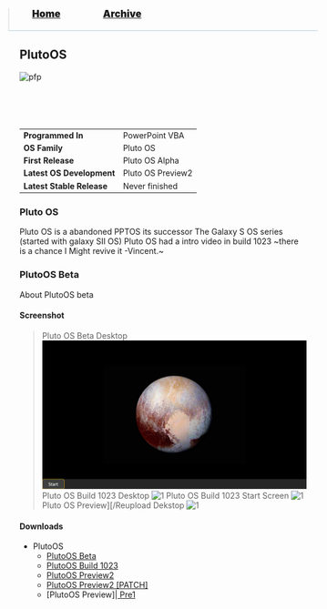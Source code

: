 <blockquote style="background: #0000;border-bottom: 1px solid #B2D2E1;height: 30px;margin: 0 -20px 20px;padding: 0px 20px 9px 40px;">
  <p style=""><a href="https://quintenvandamme.github.io/pptos-wiki/" style="font-size: 17px;font-weight: 900;font-style: normal;text-shadow: rgba(255,255,255,0.9) 0 1px 0;">Home</a>&nbsp;&nbsp;&nbsp;&nbsp;&nbsp;&nbsp;&nbsp;&nbsp;&nbsp;&nbsp;&nbsp;&nbsp;&nbsp;&nbsp;&nbsp;&nbsp;&nbsp;&nbsp;
    <a href="https://quintenvandamme.github.io/pptos-wiki/archive/" style="font-size: 17px;font-weight: 900;font-style: normal;text-shadow: rgba(255,255,255,0.9) 0 1px 0;">Archive</a>
  </p>
</blockquote>

## PlutoOS

<a>
  <img align="left" height="100" alt="pfp" src="https://i.pinimg.com/474x/80/53/27/805327d9477b489e732e0b0247b7f73f.jpg" />
</a>

|                           |                               |
| ------------------------- | ----------------------------- |
| **Programmed In**         | PowerPoint VBA                |
| **OS Family**             | Pluto OS                      |
| **First Release**         | Pluto OS Alpha                |
| **Latest OS Development** | Pluto OS Preview2             |
| **Latest Stable Release** | Never finished                |

### Pluto OS

Pluto OS is a abandoned PPTOS its successor
The Galaxy S OS series (started with galaxy SII OS)
Pluto OS had a intro video in build 1023 ~there is a chance I 
Might revive it -Vincent.~

### PlutoOS Beta

About PlutoOS beta


#### Screenshot

> Pluto OS Beta Desktop
![1](https://raw.githubusercontent.com/Vincent392/Galaxy-S-Series-Update-Sever/Beta-brach/Puto%20os%20desctop.png)
> Pluto OS Build 1023 Desktop
![1](https://raw.githubusercontent.com/Vincent392/Galaxy-S-Series-Update-Sever/Beta-brach/PlutoOS-Build1023-Desktop.png)
> Pluto OS Build 1023 Start Screen
![1](https://raw.githubusercontent.com/Vincent392/Galaxy-S-Series-Update-Sever/Beta-brach/PlutoOS-Build1023-StartScreen.png)
> Pluto OS Preview][/Reupload Dekstop
![1](https://raw.githubusercontent.com/Vincent392/Galaxy-S-Series-Update-Sever/Beta-brach/PlutoOS-PRE2-Desktop.png)


#### Downloads

- PlutoOS
    - [PlutoOS Beta](https://github.com/quintenvandamme/pptos-wiki/blob/gh-pages/files/Pluto_OS/Pluto%20OS%20Beta.ppsm)
    - [PlutoOS Build 1023](https://archive.org/download/PPTOS-PlutoOSBuild1023/Pluto%20OS%20Build%201023.ppsm)
    - [PlutoOS Preview2](https://cdn.discordapp.com/attachments/844849570843197460/1066336632237735936/Pluto_OS_Preview2.ppsm)
    - [PlutoOS Preview2 [PATCH]](https://cdn.discordapp.com/attachments/898225146840637450/1066337458393980968/Pluto_OS_Preview2-PATCH.ppsm)
    - [PlutoOS Preview]|[ Pre1](https://cdn.discordapp.com/attachments/898225146840637450/1081645795880743012/Pluto-OS-Preview-III-Pre1.ppsm)


<body style="background-image: url(https://raw.githubusercontent.com/hexa-one/pptos-wiki/gh-pages/assets/background/background.png);background-repeat: no-repeat;background-attachment: fixed;background-size: cover;">
